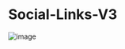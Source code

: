 ﻿# Social-Links-V3
![image](https://github.com/user-attachments/assets/90cb8a9f-1616-4858-89e6-60e637e627ec)
